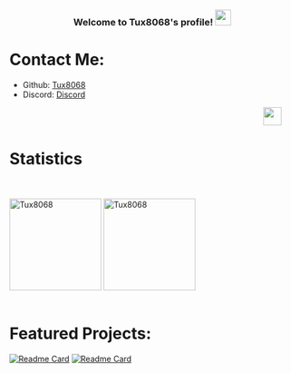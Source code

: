 
<h3 align="center">
Welcome to Tux8068's profile!
<img src=https://cdn-learn.adafruit.com/assets/assets/000/075/201/original/gaming_vita_Idle.gif?1556902250" width="28">
</h3>

# Contact Me:
- Github: [Tux8068](https://github.com/Tux8068)
- Discord: [Discord](https://discord.com/users/499270989582958623)
<p align=right>  <a href=https://discord.com/users/499270989582958623 alt=My discord><img width=32px src=https://i.imgur.com/OViZO8J.png/></a>  &#8287;&#8287;&#8287;&#8287;&#8287;

# Statistics
<br/>
  <br/>
<a href=https://github.com/anuraghazra/github-readme-stats><img alt=Tux8068 src=https://github-readme-stats.vercel.app/api/top-langs/?username=Tux8068&layout=compact&show_icons=true&theme=synthwave height=162px/></a>
<a href=https://github.com/anuraghazra/github-readme-stats><img alt=Tux8068 src=https://github-readme-stats.vercel.app/api?username=Tux8068 &show_icons=true&theme=synthwave height=162px/></a>
  <br/>
<br/>


# Featured Projects:
[![Readme Card](https://github-readme-stats.vercel.app/api/pin/?username=Tux8068&repo=InstallerForJava&layout=compact&show_icons=true&theme=synthwave)](https://github.com/anuraghazra/github-readme-stats)
[![Readme Card](https://github-readme-stats.vercel.app/api/pin/?username=Tux8068&repo=rgb-editor&layout=compact&show_icons=true&theme=synthwave)](https://github.com/anuraghazra/github-readme-stats)
